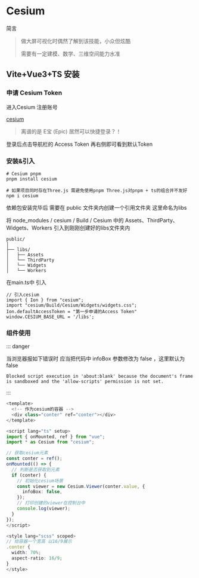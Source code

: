 # Cesium

简言

> 做大屏可视化时偶然了解到该技能，小众但炫酷
>
> 需要有一定建模、数学、三维空间能力水准

## Vite+Vue3+TS 安装

### 申请 Cesium Token

进入Cesium 注册账号

[cesium](https://ion.cesium.com/signin)

> 离谱的是 E宝 (Epic) 居然可以快捷登录？！

登录后点击导航栏的 Access Token 再右侧即可看到默认Token

### 安装&引入

```
# Cesium pnpm
pnpm install cesium

# 如果项目同时存在Three.js 需避免使用pnpm Three.js对pnpm + ts的组合并不友好
npm i cesium
```

依赖包安装完毕后 需要在 public 文件夹内创建一个引用文件夹  这里命名为libs

将 node_modules / cesium / Build / Cesium 中的 Assets、ThirdParty、Widgets、Workers 引入到刚刚创建好的libs文件夹内

```
public/
│
├── libs/
│   ├── Assets
│   └── ThirdParty
│   └── Widgets
│   └── Workers
```

在main.ts中 引入

```
// 引入cesium
import { Ion } from "cesium";
import "cesium/Build/Cesium/Widgets/widgets.css";
Ion.defaultAccessToken = "第一步申请的Access Token"
window.CESIUM_BASE_URL = '/libs';
```

### 组件使用

::: danger

当浏览器报如下错误时 应当把代码中 infoBox 参数修改为 false ，这里默认为false

```
Blocked script execution in 'about:blank' because the document's frame is sandboxed and the 'allow-scripts' permission is not set.
```

:::

```typescript
<template>
  <!-- 作为cesium的容器 -->
  <div class="conter" ref="conter"></div>
</template>

<script lang="ts" setup>
import { onMounted, ref } from "vue";
import * as Cesium from "cesium";

// 获取cesium元素
const conter = ref();
onMounted(() => {
  // 判断是否获取到元素
  if (conter) {
    // 初始化cesium场景
    const viewer = new Cesium.Viewer(conter.value, {
      infoBox: false,
    });
    // 打印创建的viewer在控制台中
    console.log(viewer);
  }
});
</script>

<style lang="scss" scoped>
// 给容器一个宽高 以16/9展示
.conter {
  width: 70%;
  aspect-ratio: 16/9;
}
</style>

```
